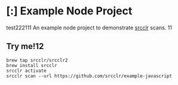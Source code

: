 # [:] Example Node Project
test222111
An example node project to demonstrate [srcclr](https://www.srcclr.com) scans.
11
## Try me!12

```
brew tap srcclr/srcclr2
brew install srcclr
srcclr activate
srcclr scan --url https://github.com/srcclr/example-javascript
```
